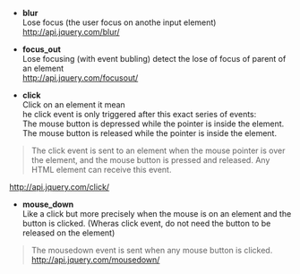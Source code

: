 * **blur**   
Lose focus (the user focus on anothe input element)   
http://api.jquery.com/blur/

* **focus_out**   
Lose focusing (with event bubling) detect the lose of focus of parent of an element   
http://api.jquery.com/focusout/

* **click**   
Click on an element it mean    
he click event is only triggered after this exact series of events:   
 The mouse button is depressed while the pointer is inside the element.   
 The mouse button is released while the pointer is inside the element. 
  
> The click event is sent to an element when the mouse pointer is over the element, and the mouse button is pressed and released. Any HTML element can receive this event.

http://api.jquery.com/click/   

* **mouse_down**   
Like a click but more precisely when the mouse is on an element and the button is clicked. 
(Wheras click event, do not need the button to be released on the element)

> The mousedown event is sent when any mouse button is clicked.
http://api.jquery.com/mousedown/